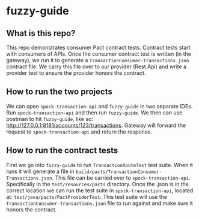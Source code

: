 # fuzzy-guide

## What is this repo?
This repo demonstrates consumer Pact contract tests. Contract tests start with consumers of APIs.
Once the consumer contract test is written (in the gateway), we run it to generate a `TransactionConsumer-Transactions.json` contract file.
We carry this file over to our provider (Rest Api) and write a provider test to ensure the provider honors the contract.

## How to run the two projects
We can open `spock-transaction-api` and `fuzzy-guide` in two separate IDEs. Run `spock-transaction-api` and then run `fuzzy-guide`.
We then can use postman to hit `fuzzy-guide`, like so: http://127.0.0.1:8181/accounts/123/transactions. Gateway will forward the request to `spock-transaction-api` and return the response.

## How to run the contract tests
First we go into `fuzzy-guide` to run `TransactionRouteTest` test suite. When it runs it will generate a file in
`build/pacts/TransactionConsumer-Transactions.json`. This file can be carried over to `spock-transaction-api`. Specifically in the
`test/resources/pacts` directory. Once the .json is in the correct location we can run the test suite in `spock-transaction-api`, located at:
`test/java/pacts/PactProviderTest`. This test suite will use the `TransactionConsumer-Transactions.json` file to run against and make sure
it honors the contract. 

